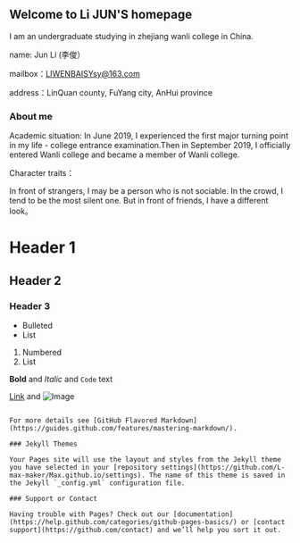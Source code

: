 ## Welcome to Li JUN'S homepage

I am an undergraduate studying in zhejiang wanli college in China.

name:    Jun Li  (李俊）

mailbox：LIWENBAISYsy@163.com

address：LinQuan county, FuYang city, AnHui province
### About me

Academic situation:
In June 2019, I experienced the first major turning point in my life - college entrance examination.Then in September 2019, I officially entered Wanli college and became a member of Wanli college.

Character traits：

In front of strangers, I may be a person who is not sociable. In the crowd, I tend to be the most silent one. But in front of friends, I have a different look。

# Header 1
## Header 2
### Header 3

- Bulleted
- List

1. Numbered
2. List

**Bold** and _Italic_ and `Code` text

[Link](url) and ![Image](src)
```

For more details see [GitHub Flavored Markdown](https://guides.github.com/features/mastering-markdown/).

### Jekyll Themes

Your Pages site will use the layout and styles from the Jekyll theme you have selected in your [repository settings](https://github.com/L-max-maker/Max.github.io/settings). The name of this theme is saved in the Jekyll `_config.yml` configuration file.

### Support or Contact

Having trouble with Pages? Check out our [documentation](https://help.github.com/categories/github-pages-basics/) or [contact support](https://github.com/contact) and we’ll help you sort it out.
